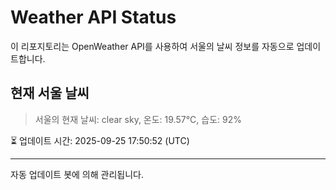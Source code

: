 
# Weather API Status

이 리포지토리는 OpenWeather API를 사용하여 서울의 날씨 정보를 자동으로 업데이트합니다.

## 현재 서울 날씨
> 서울의 현재 날씨: clear sky, 온도: 19.57°C, 습도: 92%

⏳ 업데이트 시간: 2025-09-25 17:50:52 (UTC)

---
자동 업데이트 봇에 의해 관리됩니다.
